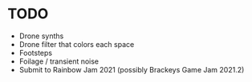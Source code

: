 # TODO
- Drone synths
- Drone filter that colors each space
- Footsteps
- Foilage / transient noise
- Submit to Rainbow Jam 2021 (possibly Brackeys Game Jam 2021.2)
